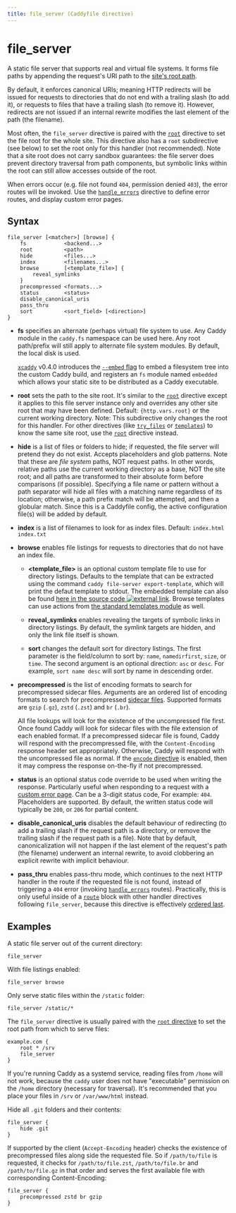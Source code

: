 ```yaml
---
title: file_server (Caddyfile directive)
---
```


<script>
window.$(function() {
	// Fix inline browse arg
	window.$('pre.chroma .s:contains("browse")').first()
		.wrapAll('<span class="k">').parent()
		.html('<a href="#browse" style="color: inherit;" title="browse">browse</a>')

	// We'll add links to all the subdirectives if a matching anchor tag is found on the page.
	addLinksToSubdirectives();
});
</script>

# file_server

A static file server that supports real and virtual file systems. It forms file paths by appending the request's URI path to the [site's root path](root).

By default, it enforces canonical URIs; meaning HTTP redirects will be issued for requests to directories that do not end with a trailing slash (to add it), or requests to files that have a trailing slash (to remove it). However, redirects are not issued if an internal rewrite modifies the last element of the path (the filename).

Most often, the `file_server` directive is paired with the [`root`](root) directive to set the file root for the whole site. This directive also has a `root` subdirective (see below) to set the root only for this handler (not recommended). Note that a site root does not carry sandbox guarantees: the file server does prevent directory traversal from path components, but symbolic links within the root can still allow accesses outside of the root.

When errors occur (e.g. file not found `404`, permission denied `403`), the error routes will be invoked. Use the [`handle_errors`](handle_errors) directive to define error routes, and display custom error pages.


## Syntax

```caddy-d
file_server [<matcher>] [browse] {
	fs            <backend...>
	root          <path>
	hide          <files...>
	index         <filenames...>
	browse        [<template_file>] {
		reveal_symlinks
	}
	precompressed <formats...>
	status        <status>
	disable_canonical_uris
	pass_thru
	sort          <sort_field> [<direction>]
}
```

- **fs** <span id="fs"/> specifies an alternate (perhaps virtual) file system to use. Any Caddy module in the `caddy.fs` namespace can be used here. Any root path/prefix will still apply to alternate file system modules. By default, the local disk is used.

	[`xcaddy`](/docs/build#xcaddy) v0.4.0 introduces the [`--embed` flag](https://github.com/caddyserver/xcaddy#custom-builds) to embed a filesystem tree into the custom Caddy build, and registers an `fs` module named `embedded` which allows your static site to be distributed as a Caddy executable.

- **root** <span id="root"/> sets the path to the site root. It's similar to the [`root`](root) directive except it applies to this file server instance only and overrides any other site root that may have been defined. Default: `{http.vars.root}` or the current working directory. Note: This subdirective only changes the root for this handler. For other directives (like [`try_files`](try_files) or [`templates`](templates)) to know the same site root, use the [`root`](root) directive instead.

- **hide** <span id="hide"/> is a list of files or folders to hide; if requested, the file server will pretend they do not exist. Accepts placeholders and glob patterns. Note that these are _file system_ paths, NOT request paths. In other words, relative paths use the current working directory as a base, NOT the site root; and all paths are transformed to their absolute form before comparisons (if possible). Specifying a file name or pattern without a path separator will hide all files with a matching name regardless of its location; otherwise, a path prefix match will be attempted, and then a globular match. Since this is a Caddyfile config, the active configuration file(s) will be added by default.

- **index** <span id="index"/> is a list of filenames to look for as index files. Default: `index.html index.txt`

- **browse** <span id="browse"/> enables file listings for requests to directories that do not have an index file.

  - **<template_file>** <span id="template_file"/> is an optional custom template file to use for directory listings. Defaults to the template that can be extracted using the command `caddy file-server export-template`, which will print the defaut template to stdout. The embedded template can also be found [here in the source code ![external link](/old/resources/images/external-link.svg)](https://github.com/caddyserver/caddy/blob/master/modules/caddyhttp/fileserver/browse.html). Browse templates can use actions from [the standard templates module](/docs/modules/http.handlers.templates#docs) as well.

  - **reveal_symlinks** <span id="reveal_symlinks"/> enables revealing the targets of symbolic links in directory listings. By default, the symlink targets are hidden, and only the link file itself is shown.

  - **sort** <span id="sort"/> changes the default sort for directory listings. The first parameter is the field/column to sort by: `name`, `namedirfirst`, `size`, or `time`. The second argument is an optional direction: `asc` or `desc`. For example, `sort name desc` will sort by name in descending order.

- **precompressed** <span id="precompressed"/> is the list of encoding formats to search for precompressed sidecar files. Arguments are an ordered list of encoding formats to search for precompressed [sidecar files](https://en.wikipedia.org/wiki/Sidecar_file). Supported formats are `gzip` (`.gz`), `zstd` (`.zst`) and `br` (`.br`).

  All file lookups will look for the existence of the uncompressed file first. Once found Caddy will look for sidecar files with the file extension of each enabled format. If a precompressed sidecar file is found, Caddy will respond with the precompressed file, with the `Content-Encoding` response header set appropriately. Otherwise, Caddy will respond with the uncompressed file as normal. If the [`encode` directive](encode) is enabled, then it may compress the response on-the-fly if not precompressed.

- **status** <span id="status"/> is an optional status code override to be used when writing the response. Particularly useful when responding to a request with a [custom error page](handle_errors). Can be a 3-digit status code, For example: `404`. Placeholders are supported. By default, the written status code will typically be `200`, or `206` for partial content.

- **disable_canonical_uris** <span id="disable_canonical_uris"/> disables the default behaviour of redirecting (to add a trailing slash if the request path is a directory, or remove the trailing slash if the request path is a file). Note that by default, canonicalization will not happen if the last element of the request's path (the filename) underwent an internal rewrite, to avoid clobbering an explicit rewrite with implicit behaviour.

- **pass_thru** <span id="pass_thru"/> enables pass-thru mode, which continues to the next HTTP handler in the route if the requested file is not found, instead of triggering a `404` error (invoking [`handle_errors`](handle_errors) routes). Practically, this is only useful inside of a [`route`](route) block with other handler directives following `file_server`, because this directive is effectively [ordered last](/docs/caddyfile/directives#directive-order).


## Examples

A static file server out of the current directory:

```caddy-d
file_server
```

With file listings enabled:

```caddy-d
file_server browse
```

Only serve static files within the `/static` folder:

```caddy-d
file_server /static/*
```

The `file_server` directive is usually paired with the [`root` directive](root) to set the root path from which to serve files:

```caddy
example.com {
	root * /srv
	file_server
}
```

<aside class="tip">

If you're running Caddy as a systemd service, reading files from `/home` will not work, because the `caddy` user does not have "executable" permission on the `/home` directory (necessary for traversal). It's recommended that you place your files in `/srv` or `/var/www/html` instead.

</aside>


Hide all `.git` folders and their contents:

```caddy-d
file_server {
	hide .git
}
```

If supported by the client (`Accept-Encoding` header) checks the existence of precompressed files along side the requested file. So if `/path/to/file` is requested, it checks for `/path/to/file.zst`, `/path/to/file.br` and `/path/to/file.gz` in that order and serves the first available file with corresponding Content-Encoding:

```caddy-d
file_server {
	precompressed zstd br gzip
}
```
